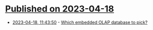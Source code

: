 # [Published on 2023-04-18](index.md)

* [2023-04-18, 11:43:50](https://lobste.rs/s/c49sak/which_embedded_olap_database_pick) - [Which embedded OLAP database to pick?](https://www.zaynetro.com/post/2023-playing-with-olap/)
